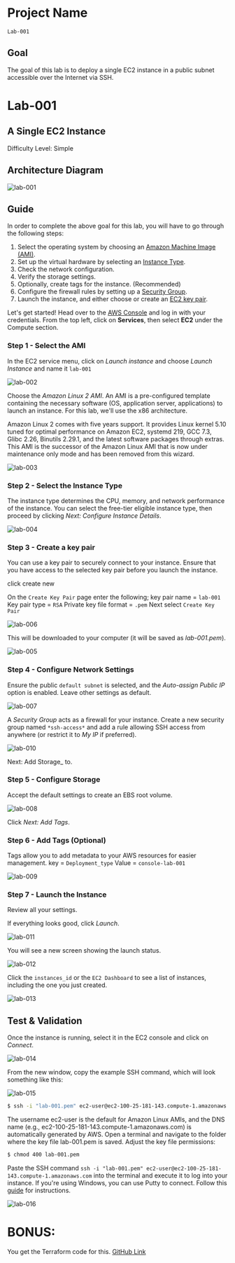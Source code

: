 # Project Name 
`Lab-001`

## Goal
 The goal of this lab is to deploy a single EC2 instance in a public subnet accessible over the Internet via SSH.


# Lab-001

## A Single EC2 Instance

Difficulty Level: Simple

## Architecture Diagram
![lab-001](images/lab-001.png)



## Guide

In order to complete the above goal for this lab, you will have to go through the following steps:

1. Select the operating system by choosing an [Amazon Machine Image (AMI)](https://docs.aws.amazon.com/AWSEC2/latest/UserGuide/AMIs.html).
2. Set up the virtual hardware by selecting an [Instance Type](https://docs.aws.amazon.com/AWSEC2/latest/UserGuide/instance-types.html).
3. Check the network configuration.
4. Verify the storage settings.
5. Optionally, create tags for the instance. (Recommended)
6. Configure the firewall rules by setting up a [Security Group](https://docs.aws.amazon.com/vpc/latest/userguide/VPC_SecurityGroups.html).
7. Launch the instance, and either choose or create an [EC2 key pair](https://docs.aws.amazon.com/AWSEC2/latest/UserGuide/ec2-key-pairs.html).


Let's get started! Head over to the [AWS Console](https://console.aws.amazon.com/) and log in with your credentials. From the top left, click on **Services**, then select **EC2** under the Compute section.

### Step 1 - Select the AMI
In the EC2 service menu, click on *Launch instance* and choose *Launch Instance* and name it `lab-001`

![lab-002](images/lab-002.png)

Choose the *Amazon Linux 2 AMI*. An AMI is a pre-configured template containing the necessary software (OS, application server, applications) to launch an instance. For this lab, we'll use the x86 architecture.

Amazon Linux 2 comes with five years support. It provides Linux kernel 5.10 tuned for optimal performance on Amazon EC2, systemd 219, GCC 7.3, Glibc 2.26, Binutils 2.29.1, and the latest software packages through extras. This AMI is the successor of the Amazon Linux AMI that is now under maintenance only mode and has been removed from this wizard.

![lab-003](images/lab-003.png)

### Step 2 - Select the Instance Type
The instance type determines the CPU, memory, and network performance of the instance. You can select the free-tier eligible instance type, then proceed by clicking _Next: Configure Instance Details_.

![lab-004](images/lab-004.png)


### Step 3 - Create a key pair
You can use a key pair to securely connect to your instance. Ensure that you have access to the selected key pair before you launch the instance.

click create new


On the `Create Key Pair` page enter the following;
key pair name = `lab-001`
Key pair type  = `RSA`
Private key file format = `.pem`
Next select `Create Key Pair`

![lab-006](images/lab-006.png)

This will be downloaded  to your computer (it will be saved as *lab-001.pem*).

![lab-005](images/lab-005.png)

### Step 4 - Configure Network Settings
Ensure the public `default subnet` is selected, and the *Auto-assign Public IP* option is enabled. Leave other settings as default.

![lab-007](images/lab-007.png)


A *Security Group* acts as a firewall for your instance. Create a new security group named `*ssh-access*` and add a rule allowing SSH access from anywhere (or restrict it to *My IP* if preferred).

![lab-010](images/lab-010.png)

Next: Add Storage_ to.

### Step 5 - Configure Storage
Accept the default settings to create an EBS root volume.

![lab-008](images/lab-008.png)

Click _Next: Add Tags_.


### Step 6 - Add Tags (Optional)
Tags allow you to add metadata to your AWS resources for easier management. 
key = `Deployment_type`
Value = `console-lab-001`

![lab-009](images/lab-009.png)


### Step 7 - Launch the Instance
Review all your settings.

If everything looks good, click _Launch_.

![lab-011](images/lab-011.png)

You will see a new screen showing the launch status.

![lab-012](images/lab-012.png)

Click  the `instances_id` or the `EC2 Dashboard` to see a list of instances, including the one you just created.

![lab-013](images/lab-013.png)


## Test & Validation
Once the instance is running, select it in the EC2 console and click on *Connect*.

![lab-014](images/lab-014.png)


From the new window, copy the example SSH command, which will look something like this:

![lab-015](images/lab-015.png)

``` bash
$ ssh -i "lab-001.pem" ec2-user@ec2-100-25-181-143.compute-1.amazonaws.com
```

The username ec2-user is the default for Amazon Linux AMIs, and the DNS name (e.g., ec2-100-25-181-143.compute-1.amazonaws.com) is automatically generated by AWS. Open a terminal and navigate to the folder where the key file lab-001.pem is saved. Adjust the key file permissions:

```bash
$ chmod 400 lab-001.pem
```

Paste the SSH command `ssh -i "lab-001.pem" ec2-user@ec2-100-25-181-143.compute-1.amazonaws.com` into the terminal and execute it to log into your instance. If you're using Windows, you can use Putty to connect. Follow this [guide](https://docs.aws.amazon.com/AWSEC2/latest/UserGuide/concepts.html) for instructions.

![lab-016](images/lab-016.png)


# BONUS:

You get the Terraform code for this. [GitHub Link]()
